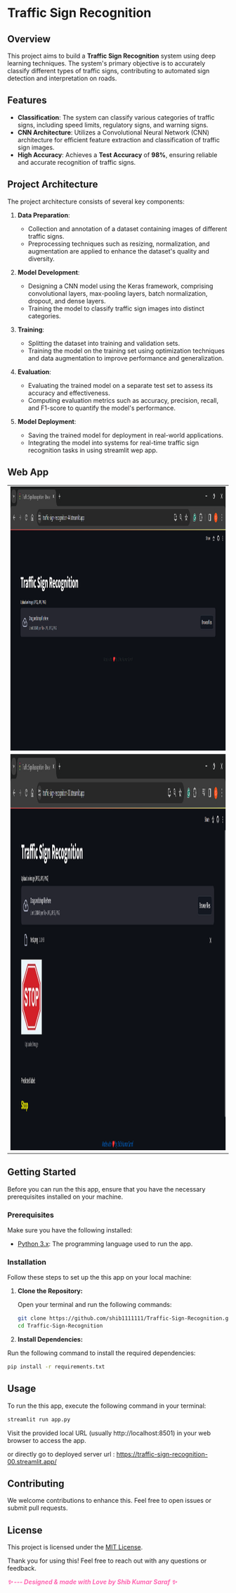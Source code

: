 # Traffic Sign Recognition
## Overview
This project aims to build a **Traffic Sign Recognition** system using deep learning techniques. The system's primary objective is to accurately classify different types of traffic signs, contributing to automated sign detection and interpretation on roads.
## Features
- **Classification**: The system can classify various categories of traffic signs, including speed limits, regulatory signs, and warning signs.
- **CNN Architecture**: Utilizes a Convolutional Neural Network (CNN) architecture for efficient feature extraction and classification of traffic sign images.
- **High Accuracy**: Achieves a **Test Accuracy** of **98%**, ensuring reliable and accurate recognition of traffic signs.

## Project Architecture
The project architecture consists of several key components:

1. **Data Preparation**:
   - Collection and annotation of a dataset containing images of different traffic signs.
   - Preprocessing techniques such as resizing, normalization, and augmentation are applied to enhance the dataset's quality and diversity.

2. **Model Development**:
   - Designing a CNN model using the Keras framework, comprising convolutional layers, max-pooling layers, batch normalization, dropout, and dense layers.
   - Training the model to classify traffic sign images into distinct categories.

3. **Training**:
   - Splitting the dataset into training and validation sets.
   - Training the model on the training set using optimization techniques and data augmentation to improve performance and generalization.

4. **Evaluation**:
   - Evaluating the trained model on a separate test set to assess its accuracy and effectiveness.
   - Computing evaluation metrics such as accuracy, precision, recall, and F1-score to quantify the model's performance.

5. **Model Deployment**:
   - Saving the trained model for deployment in real-world applications.
   - Integrating the model into systems for real-time traffic sign recognition tasks in using streamlit wep app.


## Web App <a name="web-app-screenshots"></a>
<table align="center">
  <tr>
    <td><img src="screenshots/page_01.jpg" alt="Page" width="1000" height="600"/></td>
  </tr>
    <tr>
    <td><img src="screenshots/page_02.jpg" alt="Page" width="1200" height="900"/></td>
  </tr>
</table>



## Getting Started<a name="getting-started"></a>

Before you can run the this app, ensure that you have the necessary prerequisites installed on your machine.

### Prerequisites<a name="prerequisites"></a>

Make sure you have the following installed:

- [Python 3.x](https://www.python.org/downloads/): The programming language used to run the app.


### Installation<a name="installation"></a>

Follow these steps to set up the this app on your local machine: 

1. **Clone the Repository:**

   Open your terminal and run the following commands:

   ```bash
   git clone https://github.com/shib1111111/Traffic-Sign-Recognition.git
   cd Traffic-Sign-Recognition

   ```
2. **Install Dependencies:**

Run the following command to install the required dependencies:

```bash
pip install -r requirements.txt
  ```

## Usage<a name="usage"></a>
To run the this app, execute the following command in your terminal:
```bash
streamlit run app.py  
```
Visit the provided local URL (usually http://localhost:8501) in your web browser to access the app. <br>

or directly go to deployed server url : https://traffic-sign-recognition-00.streamlit.app/

## Contributing<a name="contributing"></a>

We welcome contributions to enhance this. Feel free to open issues or submit pull requests.

## License<a name="license"></a>

This project is licensed under the [MIT License](LICENSE).

Thank you for using this! Feel free to reach out with any questions or feedback.

<em style="color: #ff66b2; font-weight: bold;">✨ --- Designed & made with Love by Shib Kumar Saraf ✨</em>

